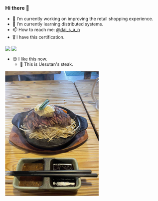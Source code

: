 ### Hi there 👋

- 🔭 I’m currently working on improving the retail shopping experience.
- 🌱 I’m currently learning distributed systems.
- 📫 How to reach me: [@dai_s_a_n](https://twitter.com/dai_s_a_n)
- 🎖️ I have this certification.
<div>
    <img src="https://api.accredible.com/v1/frontend/credential_website_embed_image/badge/49907287" width="100px">
    <img src="https://api.accredible.com/v1/frontend/credential_website_embed_image/badge/28618242" width="100px">
</div>

- 😊 I like this now.
   - 🍖 This is Uesutan's steak.
<div>
    <img src="IMG_1800.jpg" width="300px">
</div>

